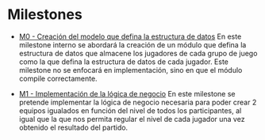 # Milestones

- [M0 - Creación del modelo que defina la estructura de datos](https://github.com/manujurado1/SportsBar-IV/milestone/1)
En este milestone interno se abordará la creación de un módulo que defina la estructura de datos que almacene los jugadores de cada grupo de juego como la que defina la estructura de datos de cada jugador.
Este milestone no se enfocará en implementación, sino en que el módulo compile correctamente.

- [M1 - Implementación de la lógica de negocio](https://github.com/manujurado1/SportsBar-IV/milestone/2)
En este milestone se pretende implementar la lógica de negocio necesaria para poder crear 2 equipos igualados en función del nivel de todos los participantes, al igual que la que nos permita regular el nivel de cada jugador una vez obtenido el resultado del partido.


